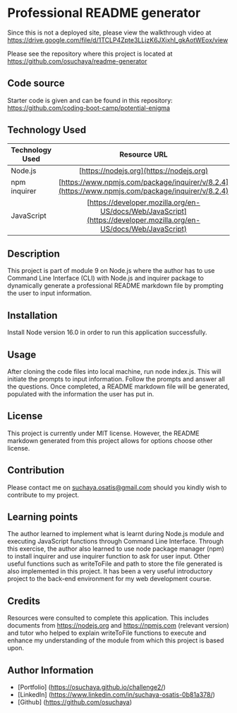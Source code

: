 # Professional README generator

Since this is not a deployed site, please view the walkthrough video at https://drive.google.com/file/d/1TCLP4Zpte3LLjzK6JXjxhI_gkAotWEox/view

Please see the repository where this project is located at https://github.com/osuchaya/readme-generator

## Code source
Starter code is given and can be found in this repository: https://github.com/coding-boot-camp/potential-enigma

## Technology Used
| Technology Used         | Resource URL           | 
| ------------- |:-------------:| 
| Node.js    | [https://nodejs.org](https://nodejs.org) | 
| npm inquirer | [https://www.npmjs.com/package/inquirer/v/8.2.4](https://www.npmjs.com/package/inquirer/v/8.2.4) |
| JavaScript | [https://developer.mozilla.org/en-US/docs/Web/JavaScript](https://developer.mozilla.org/en-US/docs/Web/JavaScript) |

## Description

This project is part of module 9 on Node.js where the author has to use Command Line Interface (CLI) with Node.js and inquirer package to dynamically generate a professional README markdown file by prompting the user to input information. 


## Installation

Install Node version 16.0 in order to run this application successfully.

## Usage

After cloning the code files into local machine, run  node index.js. This will initiate the prompts to input information. Follow the prompts and answer all the questions. Once completed, a README markdown file will be generated, populated with the information the user has put in.

## License

This project is currently under MIT license. However, the README markdown generated from this project allows for options choose other license.


## Contribution

Please contact me on suchaya.osatis@gmail.com should you kindly wish to contribute to my project.

## Learning points
The author learned to implement what is learnt during Node.js module and executing JavaScript functions through Command Line Interface. 
Through this exercise, the author also learned to use node package manager (npm) to install inquirer and use inquirer function to ask for
user input. Other useful functions such as writeToFile and path to store the file generated is also implemented in this project. It has
been a very useful introductory project to the back-end environment for my web development course.

## Credits
Resources were consulted to complete this application. This includes documents from https://nodejs.org and https://npmjs.com (relevant version) and tutor who helped to explain writeToFile functions to execute and enhance my understanding of the module from which this project is based upon.

## Author Information
* [Portfolio] (https://osuchaya.github.io/challenge2/)
* [LinkedIn] (https://www.linkedin.com/in/suchaya-osatis-0b81a378/)
* [Github] (https://github.com/osuchaya)